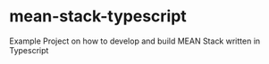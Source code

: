 # mean-stack-typescript
Example Project on how to develop and build MEAN Stack written in Typescript
